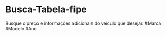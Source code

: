 # Busca-Tabela-fipe
Busque o preço e informações adicionais do veículo que desejar.
#Marca
#Modelo
#Ano
